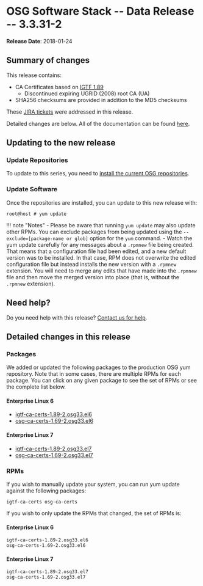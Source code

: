 OSG Software Stack -- Data Release -- 3.3.31-2
==============================================

**Release Date**: 2018-01-24

Summary of changes
------------------

This release contains:

-   CA Certificates based on [IGTF 1.89](http://dist.eugridpma.info/distribution/igtf/current/CHANGES)
    - Discontinued expiring UGRID (2008) root CA (UA)
-   SHA256 checksums are provided in addition to the MD5 checksums

These [JIRA tickets](https://jira.opensciencegrid.org/issues/?jql=project%20%3D%20SOFTWARE%20AND%20fixVersion%20%3D%203.3.31-2%20ORDER%20BY%20priority%20DESC%2C%20key%20DESC) were addressed in this release.

Detailed changes are below. All of the documentation can be found [here](../../index.md).

Updating to the new release
---------------------------

### Update Repositories

To update to this series, you need to [install the current OSG repositories](../../common/yum.md#install-osg-repositories).

### Update Software

Once the repositories are installed, you can update to this new release with:

``` console
root@host # yum update
```

!!! note "Notes"
    -   Please be aware that running `yum update` may also update other RPMs. You can exclude packages from being updated using the `--exclude=[package-name or glob]` option for the `yum` command.
    -   Watch the yum update carefully for any messages about a `.rpmnew` file being created. That means that a configuration file had been edited, and a new default version was to be installed. In that case, RPM does not overwrite the edited configuration file but instead installs the new version with a `.rpmnew` extension. You will need to merge any edits that have made into the `.rpmnew` file and then move the merged version into place (that is, without the `.rpmnew` extension).

Need help?
----------

Do you need help with this release? [Contact us for help](../../common/help.md).

Detailed changes in this release
--------------------------------

### Packages

We added or updated the following packages to the production OSG yum repository. Note that in some cases, there are multiple RPMs for each package. You can click on any given package to see the set of RPMs or see the complete list below.

#### Enterprise Linux 6

-   [igtf-ca-certs-1.89-2.osg33.el6](https://koji.chtc.wisc.edu/koji/search?match=glob&type=build&terms=igtf-ca-certs-1.89-2.osg33.el6)
-   [osg-ca-certs-1.69-2.osg33.el6](https://koji.chtc.wisc.edu/koji/search?match=glob&type=build&terms=osg-ca-certs-1.69-2.osg33.el6)

#### Enterprise Linux 7

-   [igtf-ca-certs-1.89-2.osg33.el7](https://koji.chtc.wisc.edu/koji/search?match=glob&type=build&terms=igtf-ca-certs-1.89-2.osg33.el7)
-   [osg-ca-certs-1.69-2.osg33.el7](https://koji.chtc.wisc.edu/koji/search?match=glob&type=build&terms=osg-ca-certs-1.69-2.osg33.el7)

### RPMs

If you wish to manually update your system, you can run yum update against the following packages:

    igtf-ca-certs osg-ca-certs

If you wish to only update the RPMs that changed, the set of RPMs is:

#### Enterprise Linux 6

``` file
igtf-ca-certs-1.89-2.osg33.el6
osg-ca-certs-1.69-2.osg33.el6
```

#### Enterprise Linux 7

``` file
igtf-ca-certs-1.89-2.osg33.el7
osg-ca-certs-1.69-2.osg33.el7
```
